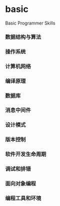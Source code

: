 # basic
Basic Programmer Skills

### 数据结构与算法
### 操作系统
### 计算机网络
### 编译原理

### 数据库
### 消息中间件
### 设计模式

### 版本控制
### 软件开发生命周期
### 调试和排错
### 面向对象编程
### 编程工具和环境

